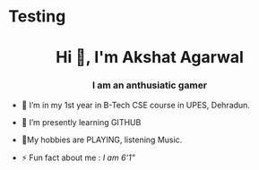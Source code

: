 # Testing
<h1 align="center">Hi 👋, I'm Akshat Agarwal</h1>
<h3 align="center">I am an anthusiatic gamer</h3>
 
- 🔭 I’m in my 1st year in B-Tech CSE course in UPES, Dehradun.
- 🌱 I’m presently learning  GITHUB
- 💬My hobbies are PLAYING, listening Music.
 
- ⚡ Fun fact about me :   *I am 6'1"*
 
